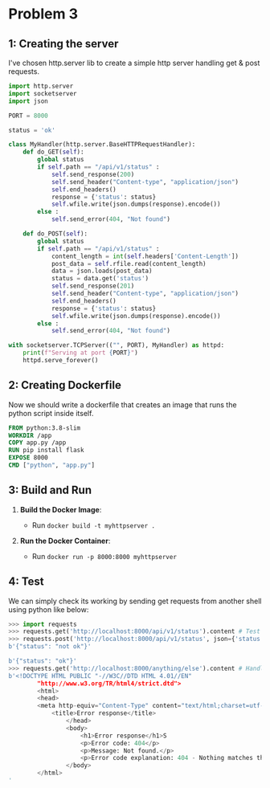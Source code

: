 # Problem 3

## 1: Creating the server
I've chosen http.server lib to create a simple http server handling get & post requests.

```python 
import http.server
import socketserver
import json

PORT = 8000

status = 'ok'

class MyHandler(http.server.BaseHTTPRequestHandler):
    def do_GET(self):
        global status
        if self.path == "/api/v1/status" :
            self.send_response(200)
            self.send_header("Content-type", "application/json")
            self.end_headers()
            response = {'status': status}
            self.wfile.write(json.dumps(response).encode())
        else :
            self.send_error(404, "Not found")

    def do_POST(self):
        global status
        if self.path == "/api/v1/status" :
            content_length = int(self.headers['Content-Length'])
            post_data = self.rfile.read(content_length)
            data = json.loads(post_data)
            status = data.get('status')
            self.send_response(201)
            self.send_header("Content-type", "application/json")
            self.end_headers()
            response = {'status': status}
            self.wfile.write(json.dumps(response).encode())
        else :
            self.send_error(404, "Not found")

with socketserver.TCPServer(("", PORT), MyHandler) as httpd:
    print(f"Serving at port {PORT}")
    httpd.serve_forever()

```

## 2: Creating Dockerfile
Now we should write a dockerfile that creates an image that runs the python script inside itself.

```dockerfile
FROM python:3.8-slim
WORKDIR /app
COPY app.py /app
RUN pip install flask
EXPOSE 8000
CMD ["python", "app.py"]
```

## 3: Build and Run
1. **Build the Docker Image**:
   - Run `docker build -t myhttpserver .`

2. **Run the Docker Container**:
   - Run `docker run -p 8000:8000 myhttpserver`

## 4: Test
We can simply check its working by sending get requests from another shell using python like below:

```python
>>> import requests
>>> requests.get('http://localhost:8000/api/v1/status').content # Test Get
>>> requests.post('http://localhost:8000/api/v1/status', json={'status':'not ok'}).content # Test post
b'{"status": "not ok"}'

b'{"status": "ok"}'
>>> requests.get('http://localhost:8000/anything/else').content # Handling incorrect path
b'<!DOCTYPE HTML PUBLIC "-//W3C//DTD HTML 4.01//EN"
        "http://www.w3.org/TR/html4/strict.dtd">
        <html>
        <head>
        <meta http-equiv="Content-Type" content="text/html;charset=utf-8">
            <title>Error response</title>
                </head>
                <body>
                    <h1>Error response</h1>S
                    <p>Error code: 404</p>
                    <p>Message: Not found.</p>
                    <p>Error code explanation: 404 - Nothing matches the given URI.</p>
                </body>
        </html>
'
```
